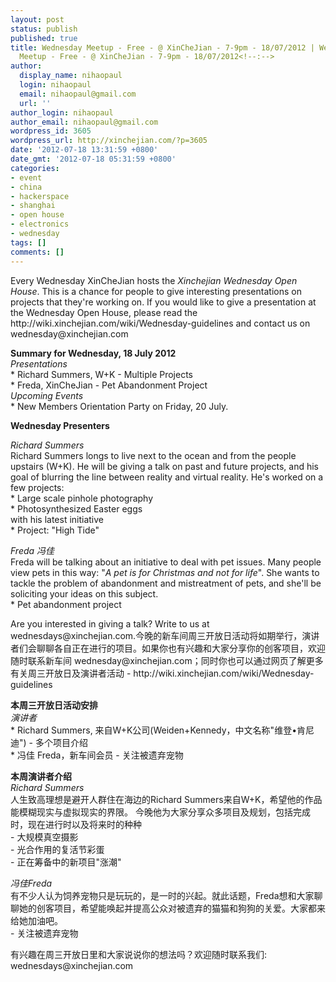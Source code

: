 ```yaml
---
layout: post
status: publish
published: true
title: Wednesday Meetup - Free - @ XinCheJian - 7-9pm - 18/07/2012 | Wednesday
  Meetup - Free - @ XinCheJian - 7-9pm - 18/07/2012<!--:-->
author:
  display_name: nihaopaul
  login: nihaopaul
  email: nihaopaul@gmail.com
  url: ''
author_login: nihaopaul
author_email: nihaopaul@gmail.com
wordpress_id: 3605
wordpress_url: http://xinchejian.com/?p=3605
date: '2012-07-18 13:31:59 +0800'
date_gmt: '2012-07-18 05:31:59 +0800'
categories:
- event
- china
- hackerspace
- shanghai
- open house
- electronics
- wednesday
tags: []
comments: []
---
```

<p><!--:en-->Every Wednesday XinCheJian hosts the <em>Xinchejian Wednesday Open House</em>.  This is a chance for people to give interesting presentations on projects that they're working on.  If you would like to give a presentation at the Wednesday Open House, please read the http://wiki.xinchejian.com/wiki/Wednesday-guidelines and contact us on wednesday@xinchejian.com</p>
<p><strong>Summary for Wednesday, 18 July 2012</strong><br />
<em>Presentations</em><br />
* Richard Summers, W+K - Multiple Projects<br />
* Freda, XinCheJian - Pet Abandonment Project<br />
<em>Upcoming Events</em><br />
* New Members Orientation Party on Friday, 20 July.   </p>
<p><strong>Wednesday Presenters</strong></p>
<p><em>Richard Summers</em><br />
Richard Summers longs to live next to the ocean and from the people upstairs (W+K).  He will be giving a talk on past and future projects, and his goal of blurring the line between reality and virtual reality. He's worked on a few projects:<br />
* Large scale pinhole photography<br />
* Photosynthesized Easter eggs<br />
with his latest initiative<br />
* Project: "High Tide"</p>
<p><em>Freda 冯佳</em><br />
Freda will be talking about an initiative to deal with pet issues.  Many people view pets in this way: "<em>A pet is for Christmas and not for life</em>".  She wants to tackle the problem of abandonment and mistreatment of pets, and she'll be soliciting your ideas on this subject.<br />
* Pet abandonment project</p>
<p>Are you interested in giving a talk?  Write to us at wednesdays@xinchejian.com.<!--:--><!--:zh-->今晚的新车间周三开放日活动将如期举行，演讲者们会聊聊各自正在进行的项目。如果你也有兴趣和大家分享你的创客项目，欢迎随时联系新车间 wednesday@xinchejian.com；同时你也可以通过网页了解更多有关周三开放日及演讲者活动 - http://wiki.xinchejian.com/wiki/Wednesday-guidelines</p>
<p><strong>本周三开放日活动安排</strong><br />
<em>演讲者</em><br />
* Richard Summers, 来自W+K公司(Weiden+Kennedy，中文名称"维登&bull;肯尼迪") - 多个项目介绍<br />
* 冯佳 Freda，新车间会员 - 关注被遗弃宠物</p>
<p><strong>本周演讲者介绍	</strong><br />
<em>Richard Summers</em><br />
人生致高理想是避开人群住在海边的Richard Summers来自W+K，希望他的作品能模糊现实与虚拟现实的界限。 今晚他为大家分享众多项目及规划，包括完成时，现在进行时以及将来时的种种<br />
- 大规模真空摄影<br />
- 光合作用的复活节彩蛋<br />
- 正在筹备中的新项目"涨潮"</p>
<p><em>冯佳Freda</em><br />
有不少人认为饲养宠物只是玩玩的，是一时的兴起。就此话题，Freda想和大家聊聊她的创客项目，希望能唤起并提高公众对被遗弃的猫猫和狗狗的关爱。大家都来给她加油吧。<br />
- 关注被遗弃宠物</p>
<p>有兴趣在周三开放日里和大家说说你的想法吗？欢迎随时联系我们: wednesdays@xinchejian.com<!--:--></p>

